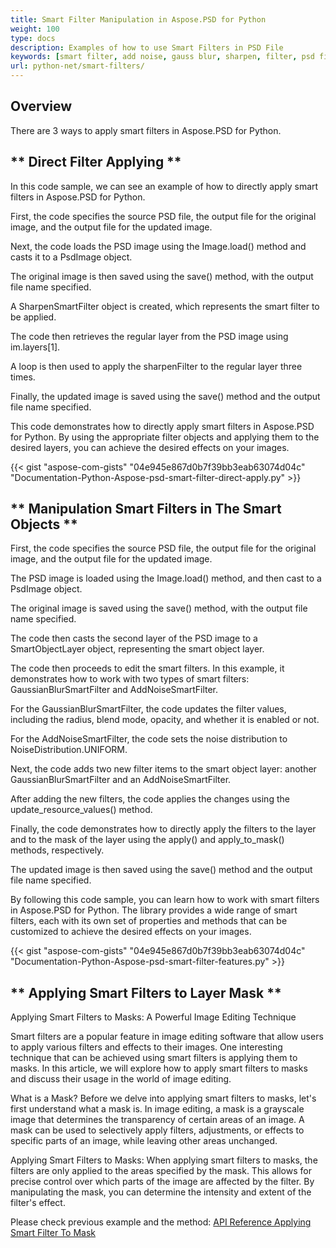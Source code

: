 ```yaml
---
title: Smart Filter Manipulation in Aspose.PSD for Python
weight: 100
type: docs
description: Examples of how to use Smart Filters in PSD File
keywords: [smart filter, add noise, gauss blur, sharpen, filter, psd filter, psd api, python, code sample]
url: python-net/smart-filters/
---
```


## **Overview**

There are 3 ways to apply smart filters in Aspose.PSD for Python.

## ** Direct Filter Applying **
In this code sample, we can see an example of how to directly apply smart filters in Aspose.PSD for Python.

First, the code specifies the source PSD file, the output file for the original image, and the output file for the updated image.

Next, the code loads the PSD image using the Image.load() method and casts it to a PsdImage object.

The original image is then saved using the save() method, with the output file name specified.

A SharpenSmartFilter object is created, which represents the smart filter to be applied.

The code then retrieves the regular layer from the PSD image using im.layers[1].

A loop is then used to apply the sharpenFilter to the regular layer three times.

Finally, the updated image is saved using the save() method and the output file name specified.

This code demonstrates how to directly apply smart filters in Aspose.PSD for Python. By using the appropriate filter objects and applying them to the desired layers, you can achieve the desired effects on your images.

{{< gist "aspose-com-gists" "04e945e867d0b7f39bb3eab63074d04c" "Documentation-Python-Aspose-psd-smart-filter-direct-apply.py" >}}

## ** Manipulation Smart Filters in The Smart Objects **

First, the code specifies the source PSD file, the output file for the original image, and the output file for the updated image.

The PSD image is loaded using the Image.load() method, and then cast to a PsdImage object.

The original image is saved using the save() method, with the output file name specified.

The code then casts the second layer of the PSD image to a SmartObjectLayer object, representing the smart object layer.

The code then proceeds to edit the smart filters. In this example, it demonstrates how to work with two types of smart filters: GaussianBlurSmartFilter and AddNoiseSmartFilter.

For the GaussianBlurSmartFilter, the code updates the filter values, including the radius, blend mode, opacity, and whether it is enabled or not.

For the AddNoiseSmartFilter, the code sets the noise distribution to NoiseDistribution.UNIFORM.

Next, the code adds two new filter items to the smart object layer: another GaussianBlurSmartFilter and an AddNoiseSmartFilter.

After adding the new filters, the code applies the changes using the update_resource_values() method.

Finally, the code demonstrates how to directly apply the filters to the layer and to the mask of the layer using the apply() and apply_to_mask() methods, respectively.

The updated image is then saved using the save() method and the output file name specified.

By following this code sample, you can learn how to work with smart filters in Aspose.PSD for Python. The library provides a wide range of smart filters, each with its own set of properties and methods that can be customized to achieve the desired effects on your images.

{{< gist "aspose-com-gists" "04e945e867d0b7f39bb3eab63074d04c" "Documentation-Python-Aspose-psd-smart-filter-features.py" >}}

## ** Applying Smart Filters to Layer Mask **

Applying Smart Filters to Masks: A Powerful Image Editing Technique

Smart filters are a popular feature in image editing software that allow users to apply various filters and effects to their images. One interesting technique that can be achieved using smart filters is applying them to masks. In this article, we will explore how to apply smart filters to masks and discuss their usage in the world of image editing.

What is a Mask? Before we delve into applying smart filters to masks, let's first understand what a mask is. In image editing, a mask is a grayscale image that determines the transparency of certain areas of an image. A mask can be used to selectively apply filters, adjustments, or effects to specific parts of an image, while leaving other areas unchanged.

Applying Smart Filters to Masks: When applying smart filters to masks, the filters are only applied to the areas specified by the mask. This allows for precise control over which parts of the image are affected by the filter. By manipulating the mask, you can determine the intensity and extent of the filter's effect.

Please check previous example and the method: [API Reference Applying Smart Filter To Mask](https://reference.aspose.com/psd/python-net/aspose.psd.fileformats.psd.layers.smartfilters/smartfilter/#apply_to_mask_layer_with_mask_2)